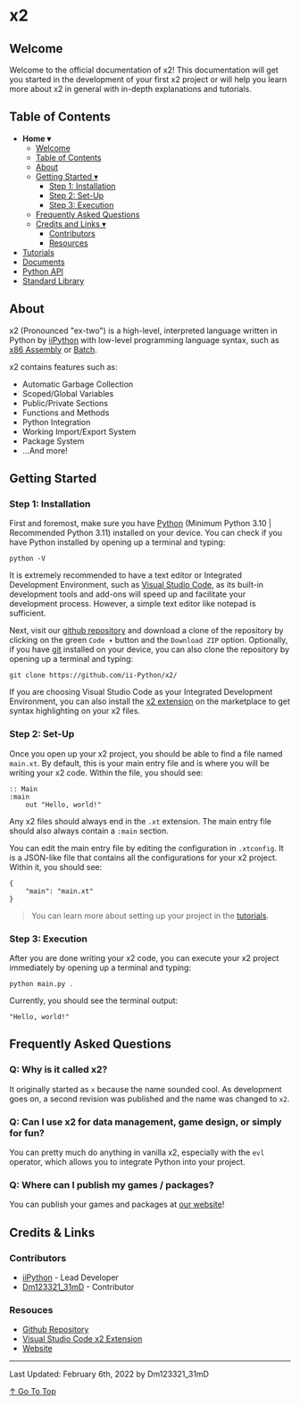 # x2

## Welcome

Welcome to the official documentation of x2! This documentation will get you started in the development of your first x2 project or will help you learn more about x2 in general with in-depth explanations and tutorials.

## Table of Contents

- **Home ▾**
    - [Welcome](#welcome)
    - [Table of Contents](#table-of-contents)
    - [About](#about)
    - [Getting Started ▾](#getting-started)
        - [Step 1: Installation](#step-1-installation)
        - [Step 2: Set-Up](#step-2-set-up)
        - [Step 3: Execution](#step-3-execution)
    - [Frequently Asked Questions](#frequently-asked-questions)
    - [Credits and Links ▾](#credits--links)
        - [Contributors](#contributors)
        - [Resources](#resources)
- [Tutorials](./md/tutorials.md)
- [Documents](./md/documents.md)
- [Python API](./md/pythonAPI.md)
- [Standard Library](./md/standardLibrary.md)

## About

x2 (Pronounced "ex-two") is a high-level, interpreted language written in Python by [iiPython](https://github.com/ii-Python/) with low-level programming language syntax, such as [x86 Assembly](https://en.wikipedia.org/wiki/X86_assembly_language) or [Batch](https://en.wikipedia.org/wiki/Batch_file).

x2 contains features such as:
- Automatic Garbage Collection
- Scoped/Global Variables
- Public/Private Sections
- Functions and Methods
- Python Integration
- Working Import/Export System
- Package System
- ...And more!

## Getting Started

### Step 1: Installation

First and foremost, make sure you have [Python](https://python.org/downloads/) (Minimum Python 3.10 | Recommended Python 3.11) installed on your device. You can check if you have Python installed by opening up a terminal and typing:

```
python -V
```

It is extremely recommended to have a text editor or Integrated Development Environment, such as [Visual Studio Code](https://code.visualstudio.com/), as its built-in development tools and add-ons will speed up and facilitate your development process. However, a simple text editor like notepad is sufficient.

Next, visit our [github repository](https://github.com/ii-Python/x2/) and download a clone of the repository by clicking on the green `Code ▾` button and the `Download ZIP` option. Optionally, if you have [git](https://git-scm.com/) installed on your device, you can also clone the repository by opening up a terminal and typing:

```
git clone https://github.com/ii-Python/x2/
```

If you are choosing Visual Studio Code as your Integrated Development Environment, you can also install the [x2 extension](https://marketplace.visualstudio.com/items?itemName=iiPython.x2) on the marketplace to get syntax highlighting on your x2 files.

### Step 2: Set-Up

Once you open up your x2 project, you should be able to find a file named `main.xt`. By default, this is your main entry file and is where you will be writing your x2 code. Within the file, you should see:

```xt
:: Main
:main
    out "Hello, world!"
```

Any x2 files should always end in the `.xt` extension. The main entry file should also always contain a `:main` section.

You can edit the main entry file by editing the configuration in `.xtconfig`. It is a JSON-like file that contains all the configurations for your x2 project. Within it, you should see:

```xtconfig
{
    "main": "main.xt"
}
```

> You can learn more about setting up your project in the [tutorials](./md/tutorials.md).

### Step 3: Execution

After you are done writing your x2 code, you can execute your x2 project immediately by opening up a terminal and typing:

```
python main.py .
```

Currently, you should see the terminal output:

```
"Hello, world!"
```

## Frequently Asked Questions

### Q: Why is it called x2?

It originally started as `x` because the name sounded cool. As development goes on, a second revision was published and the name was changed to `x2`.

### Q: Can I use x2 for data management, game design, or simply for fun?

You can pretty much do anything in vanilla x2, especially with the `evl` operator, which allows you to integrate Python into your project.

### Q: Where can I publish my games / packages?

You can publish your games and packages at [our website](https://x2.iipython.cf/)!

## Credits & Links

### Contributors

- [iiPython](https://github.com/ii-Python/) - Lead Developer
- [Dm123321_31mD](https://github.com/Dm12332131mD) - Contributor

### Resouces

- [Github Repository](https://github.com/ii-Python/x2)
- [Visual Studio Code x2 Extension](https://marketplace.visualstudio.com/items?itemName=iiPython.x2)
- [Website](https://x2.iipython.cf/)

---

Last Updated: February 6th, 2022 by Dm123321_31mD

[↑ Go To Top](#x2)